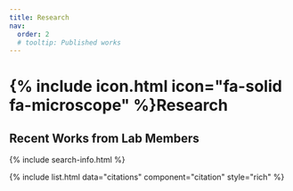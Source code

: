 ```yaml
---
title: Research
nav:
  order: 2
  # tooltip: Published works
---
```


# {% include icon.html icon="fa-solid fa-microscope" %}Research

<!-- ## Highlighted

{% include citation.html lookup="Open collaborative writing with Manubot" style="rich" %} -->


## Recent Works from Lab Members

<!-- {% include search-box.html %} -->

{% include search-info.html %}

{% include list.html data="citations" component="citation" style="rich" %}
